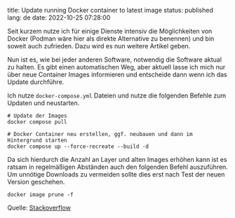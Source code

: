 title: Update running Docker container to latest image
status: published
lang: de
date: 2022-10-25 07:28:00

Seit kurzem nutze ich für einige Dienste intensiv die Möglichkeiten von Docker (Podman wäre hier als direkte Alternative zu benennen) und bin soweit auch zufrieden. Dazu wird es nun weitere Artikel geben.

Nun ist es, wie bei jeder anderen Software, notwendig die Software aktual zu halten. Es gibt einen automatischen Weg, aber aktuell lasse ich mich nur über neue Container Images informieren und entscheide dann wenn ich das Update durchführe.

Ich nutze ```docker-compose.yml``` Dateien und nutze die folgenden Befehle zum Updaten und neustarten.
```
# Update der Images
docker compose pull

# Docker Container neu erstellen, ggf. neubauen und dann im Hintergrund starten
docker compose up --force-recreate --build -d
```

Da sich hierdurch die Anzahl an Layer und alten Images erhöhen kann ist es ratsam in regelmäßigen Abständen auch den folgenden Befehl auszuführen. Um unnötige Downloads zu vermeiden sollte dies erst nach Test der neuen Version geschehen.
```
docker image prune -f
```

Quelle: [Stackoverflow](https://stackoverflow.com/a/49316987)
